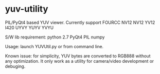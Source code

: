 yuv-utility
===========
PIL/PyQt4 based YUV viewer. Currently support FOURCC
    NV12
    NV12
    YV12
    I420
    UYVY
    YUYV
    YVYU

S/W lib requirement:
    python 2.7
    PyQt4
    PIL
    numpy

Usage:
    launch YUVUtil.py or from command line.

Known issue:
    for simplicity, YUV bytes are converted to RGB888 without any optimization.
It only work as a utility for camera/video development or debuging.


